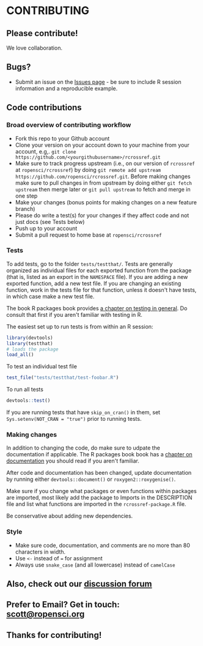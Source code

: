 # CONTRIBUTING #

## Please contribute!

We love collaboration.

## Bugs?

* Submit an issue on the [Issues page](https://github.com/ropensci/rcrossref/issues) - be sure to include R session information and a reproducible example.

## Code contributions

### Broad overview of contributing workflow

* Fork this repo to your Github account
* Clone your version on your account down to your machine from your account, e.g,. `git clone https://github.com/<yourgithubusername>/rcrossref.git`
* Make sure to track progress upstream (i.e., on our version of `rcrossref` at `ropensci/rcrossref`) by doing `git remote add upstream https://github.com/ropensci/rcrossref.git`. Before making changes make sure to pull changes in from upstream by doing either `git fetch upstream` then merge later or `git pull upstream` to fetch and merge in one step
* Make your changes (bonus points for making changes on a new feature branch)
* Please do write a test(s) for your changes if they affect code and not just docs (see Tests below)
* Push up to your account
* Submit a pull request to home base at `ropensci/rcrossref`

### Tests

To add tests, go to the folder `tests/testthat/`. Tests are generally organized as individual files for each exported function from the package (that is, listed as an export in the `NAMESPACE` file). If you are adding a new exported function, add a new test file. If you are changing an existing function, work in the tests file for that function, unless it doesn't have tests, in which case make a new test file.

The book R packages book provides [a chapter on testing in general](http://r-pkgs.had.co.nz/tests.html). Do consult that first if you aren't familiar with testing in R.

The easiest set up to run tests is from within an R session:

```r
library(devtools)
library(testthat)
# loads the package
load_all()
```

To test an individual test file

```r
test_file("tests/testthat/test-foobar.R")
```

To run all tests

```r
devtools::test()
```

If you are running tests that have `skip_on_cran()` in them, set `Sys.setenv(NOT_CRAN = "true")` prior to running tests.


### Making changes

In addition to changing the code, do make sure to udpate the documentation if applicable. The R packages book book has a [chapter on documentation](http://r-pkgs.had.co.nz/man.html) you should read if you aren't familiar.

After code and documentation has been changed, update documentation by running either `devtools::document()` or `roxygen2::roxygenise()`.

Make sure if you change what packages or even functions within packages are imported, most likely add the package to Imports in the DESCRIPTION file and list what functions are imported in the `rcrossref-package.R` file.

Be conservative about adding new dependencies.


### Style

* Make sure code, documentation, and comments are no more than 80 characters in width.
* Use `<-` instead of `=` for assignment
* Always use `snake_case` (and all lowercase) instead of `camelCase`



## Also, check out our [discussion forum](https://discuss.ropensci.org)

## Prefer to Email? Get in touch: [scott@ropensci.org](mailto:scott@ropensci.org)

## Thanks for contributing!
